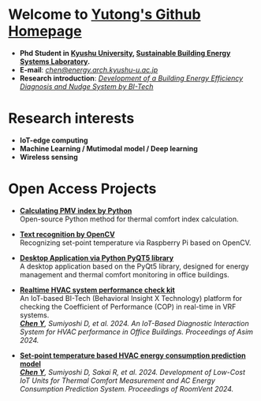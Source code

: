 # Welcome to **[Yutong's Github Homepage](https://github.com/Raskiller503)**
- **Phd Student in [Kyushu University](https://www.kyushu-u.ac.jp/en/),  [Sustainable Building Energy Systems Laboratory](https://energy.arch.kyushu-u.ac.jp/index.html).**
- **E-mail**: *chen@energy.arch.kyushu-u.ac.jp*
- **Research introduction**: *[Development of a Building Energy Efficiency Diagnosis and Nudge System by BI-Tech](https://q-pit.kyushu-u.ac.jp/fellow-ship-en/fellow-2023-en/chen/)*
# Research interests
- **IoT-edge computing**
- **Machine Learning / Mutimodal model / Deep learning**
- **Wireless sensing**
# Open Access Projects

- **[Calculating PMV index by Python](https://github.com/Raskiller503/Thermal-comfort-tool-)**  
  Open-source Python method for thermal comfort index calculation.

- **[Text recognition by OpenCV](https://github.com/Raskiller503/ImageRecognition-AC-pannel-_-OpenCV)**  
  Recognizing set-point temperature via Raspberry Pi based on OpenCV.

- **[Desktop Application via Python PyQT5 library](https://github.com/Raskiller503/Pyqt5-DesktopGUI)**  
  A desktop application based on the PyQt5 library, designed for energy management and thermal comfort monitoring in office buildings.

- **[Realtime HVAC system performance check kit](https://github.com/Raskiller503/HVAC-IoT-Performance-Monitor)**  
  An IoT-based BI-Tech (Behavioral Insight X Technology) platform for checking the Coefficient of Performance (COP) in real-time in VRF systems.\
  ***<u>Chen Y</u>**, Sumiyoshi D, et al. 2024. An IoT-Based Diagnostic Interaction System for HVAC performance in Office Buildings. Proceedings of Asim 2024.* 
- **[Set-point temperature based HVAC energy consumption prediction model](https://github.com/Raskiller503/Set-point-temperature-based-AC-energy-consumption-prediction-model)**\
  *<u>**Chen Y**</u>, Sumiyoshi D, Sakai R, et al. 2024. Development of Low-Cost IoT Units for Thermal Comfort Measurement and AC Energy Consumption Prediction System. Proceedings of RoomVent 2024.* 



